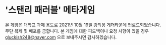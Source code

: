 # '스탠리 패러블' 메타게임
본 게임은 대학교 과제 용도로 2021년 10월 19일 강의용 게더타운에 업로드되었습니다. 무단 복제 및 배포를 금합니다.
본 게임에 대한 피드백이나 요청 사항이 있을 경우 gluckish248@naver.com 으로 보내주시면 감사하겠습니다.
